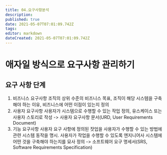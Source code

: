 ```yaml
---
title: 04.요구사항분석
description: 
published: true
date: 2021-05-07T07:01:09.742Z
tags: 
editor: markdown
dateCreated: 2021-05-07T07:01:09.742Z
---
```


# 애자일 방식으로 요구사항 관리하기
## 요구 사항 단계
1. 비즈니스 요구사항
조직의 상위 수준의 비즈니스 목표, 조직이 해당 시스템을 구축해야 하는 이유, 비즈니스에 어떤 이점이 있는지 정의
2. 사용자 요구사항
사용자가 시스템으로 수행할 수 있는 작업 정의, 유스케이스 또는 사용자 스토리로 작성
-> 사용자 요구사항 문서(URD, User Requirements Document)
3. 기능 요구사항
사용자 요구 사항에 정의된 잣업을 사용자가 수행할 수 있는 방법에 관련 시스템 동작을 명시. 사용자가 작업을 수행할 수 있도록 엔지니어사 시스템에 어떤 것을 구축해야 하는지를 묘사 정의
-> 소프트웨어 요구 명세서(SRS, Software Requirements Specification)

